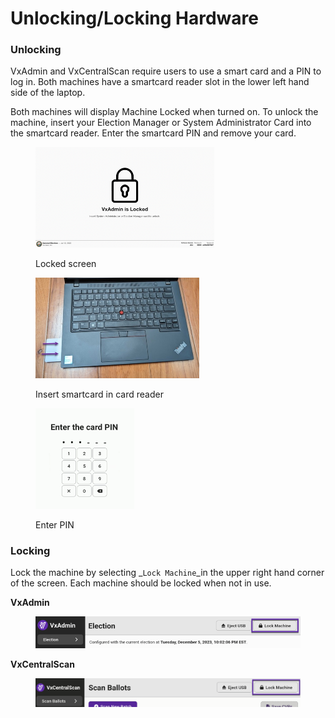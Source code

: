 # Unlocking/Locking Hardware

### Unlocking

VxAdmin and VxCentralScan require users to use a smart card and a PIN to log in. Both machines have a smartcard reader slot in the lower left hand side of the laptop.&#x20;

Both machines will display Machine Locked when turned on. To unlock the machine, insert your Election Manager or System Administrator Card into the smartcard reader. Enter the smartcard PIN and remove your card.

<div>

<figure><img src="../user-manual/.gitbook/assets/VxAdmin locked.png" alt="" width="286"><figcaption><p>Locked screen</p></figcaption></figure>

 

<figure><img src="../user-manual/.gitbook/assets/VxAdmin card reader.png" alt="" width="262"><figcaption><p>Insert smartcard in card reader</p></figcaption></figure>

 

<figure><img src="../user-manual/.gitbook/assets/PIN.png" alt="" width="158"><figcaption><p>Enter PIN</p></figcaption></figure>

</div>

### Locking

Lock the machine by selecting _`Lock Machine`_in the upper right hand corner of the screen. Each machine should be locked when not in use.

**VxAdmin**

<figure><img src="../user-manual/.gitbook/assets/image (73).png" alt="" width="563"><figcaption></figcaption></figure>

**VxCentralScan**

<figure><img src="../user-manual/.gitbook/assets/image (137).png" alt="" width="563"><figcaption></figcaption></figure>
